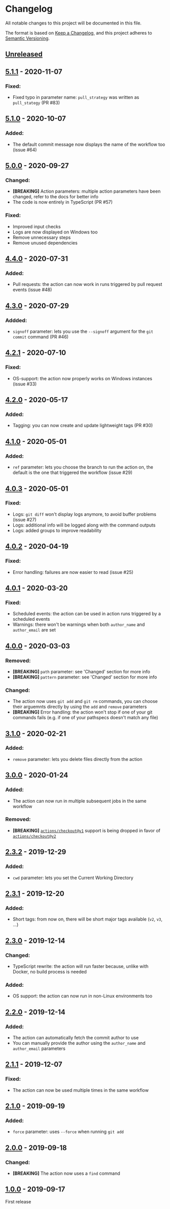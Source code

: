 # Changelog
All notable changes to this project will be documented in this file.

The format is based on [Keep a Changelog](https://keepachangelog.com/en/1.0.0/),
and this project adheres to [Semantic Versioning](https://semver.org/spec/v2.0.0.html).

## [Unreleased]

## [5.1.1] - 2020-11-07
### Fixed:
- Fixed typo in parameter name: `pull_strategy` was written as `pull_stategy` (PR #83)

## [5.1.0] - 2020-10-07
### Added:
- The default commit message now displays the name of the workflow too (issue #64) 

## [5.0.0] - 2020-09-27
### Changed:
- **[BREAKING]** Action parameters: multiple action parameters have been changed, refer to the docs for better info
- The code is now entirely in TypeScript (PR #57)

### Fixed:
- Improved input checks
- Logs are now displayed on Windows too
- Remove unnecessary steps
- Remove unused dependencies

## [4.4.0] - 2020-07-31
### Added:
- Pull requests: the action can now work in runs triggered by pull request events (issue #48)

## [4.3.0] - 2020-07-29
### Addded:
- `signoff` parameter: lets you use the `--signoff` argument for the `git commit` command (PR #46)

## [4.2.1] - 2020-07-10
### Fixed:
- OS-support: the action now properly works on Windows instances (issue #33)

## [4.2.0] - 2020-05-17
### Added:
- Tagging: you can now create and update lightweight tags (PR #30)

## [4.1.0] - 2020-05-01
### Added: 
- `ref` parameter: lets you choose the branch to run the action on, the default is the one that triggered the workflow (issue #29)

## [4.0.3] - 2020-05-01
### Fixed:
- Logs: `git diff` won't display logs anymore, to avoid buffer problems (issue #27)
- Logs: additional info will be logged along with the command outputs
- Logs: added groups to improve readability

## [4.0.2] - 2020-04-19
### Fixed:
- Error handling: failures are now easier to read (issue #25)

## [4.0.1] - 2020-03-20
### Fixed:
- Scheduled events: the action can be used in action runs triggered by a scheduled events
- Warnings: there won't be warnings when both `author_name` and `author_email` are set

## [4.0.0] - 2020-03-03
### Removed:
- **[BREAKING]** `path` parameter: see 'Changed' section for more info
- **[BREAKING]** `pattern` parameter: see 'Changed' section for more info

### Changed:
- The action now uses `git add` and `git rm` commands, you can choose their arguemnts directly by using the `add` and `remove` parameters
- **[BREAKING]** Error handling: the action won't stop if one of your git commands fails (e.g. if one of your pathspecs doesn't match any file)

## [3.1.0] - 2020-02-21
### Added:
- `remove` parameter: lets you delete files directly from the action

## [3.0.0] - 2020-01-24
### Added:
- The action can now run in multiple subsequent jobs in the same workflow

### Removed:
- **[BREAKING]** [`actions/checkout@v1`](https://github.com/actions/checkout/tree/v1) support is being dropped in favor of [`actions/checkout@v2`](https://github.com/actions/checkout/releases/tag/v2)

## [2.3.2] - 2019-12-29
### Added:
- `cwd` parameter: lets you set the Current Working Directory

## [2.3.1] - 2019-12-20
### Added: 
- Short tags: from now on, there will be short major tags available (`v2`, `v3`, ...)

## [2.3.0] - 2019-12-14
### Changed:
- TypeScript rewrite: the action will run faster because, unlike with Docker, no build process is needed

### Added:
- OS support: the action can now run in non-Linux environments too

## [2.2.0] - 2019-12-14
### Added:
- The action can automatically fetch the commit author to use
- You can manually provide the author using the `author_name` and `author_email` parameters

## [2.1.1] - 2019-12-07
### Fixed:
- The action can now be used multiple times in the same workflow

## [2.1.0] - 2019-09-19
### Added:
- `force` parameter: uses `--force` when running `git add`

## [2.0.0] - 2019-09-18
### Changed:
- **[BREAKING]** The action now uses a `find` command

## [1.0.0] - 2019-09-17
First release

#
[Unreleased]: https://github.com/EndBug/add-and-commit/compare/v5.1.1...HEAD
[1.0.0]: https://github.com/EndBug/add-and-commit/tree/v1.0.0
[2.0.0]: https://github.com/EndBug/add-and-commit/compare/v1.0.0...v2.0.0
[2.1.0]: https://github.com/EndBug/add-and-commit/compare/v2.0.0...v2.1.0
[2.1.1]: https://github.com/EndBug/add-and-commit/compare/v2.1.0...v2.1.1
[2.2.0]: https://github.com/EndBug/add-and-commit/compare/v2.1.1...v2.2.0
[2.3.0]: https://github.com/EndBug/add-and-commit/compare/v2.2.0...v2.3.0
[2.3.1]: https://github.com/EndBug/add-and-commit/compare/v2.3.0...v2.3.1
[2.3.2]: https://github.com/EndBug/add-and-commit/compare/v2.3.1...v2.3.2
[3.0.0]: https://github.com/EndBug/add-and-commit/compare/v2.3.2...v3.0.0
[3.1.0]: https://github.com/EndBug/add-and-commit/compare/v3.0.0...v3.1.0
[4.0.0]: https://github.com/EndBug/add-and-commit/compare/v3.1.0...v4.0.0
[4.0.1]: https://github.com/EndBug/add-and-commit/compare/v4.0.0...v4.0.1
[4.0.2]: https://github.com/EndBug/add-and-commit/compare/v4.0.1...v4.0.2
[4.0.3]: https://github.com/EndBug/add-and-commit/compare/v4.0.2...v4.0.3
[4.1.0]: https://github.com/EndBug/add-and-commit/compare/v4.0.3...v4.1.0
[4.2.0]: https://github.com/EndBug/add-and-commit/compare/v4.1.0...v4.2.0
[4.2.1]: https://github.com/EndBug/add-and-commit/compare/v4.2.0...v4.2.1
[4.3.0]: https://github.com/EndBug/add-and-commit/compare/v4.2.1...v4.3.0
[4.4.0]: https://github.com/EndBug/add-and-commit/compare/v4.3.0...v4.4.0
[5.0.0]: https://github.com/EndBug/add-and-commit/compare/v4.4.0...v5.0.0
[5.1.0]: https://github.com/EndBug/add-and-commit/compare/v5.0.0...v5.1.0
[5.1.1]: https://github.com/EndBug/add-and-commit/compare/v5.1.0...v5.1.1
